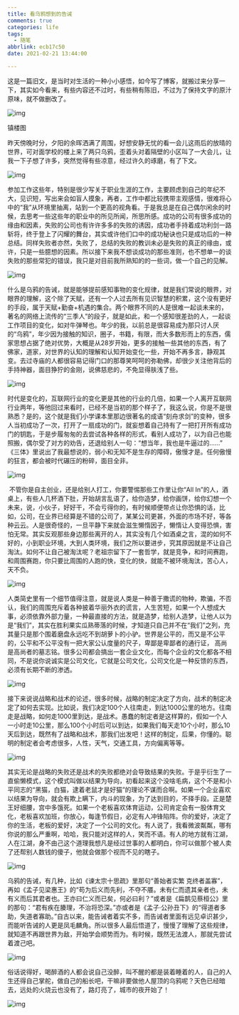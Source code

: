 ```yaml
---
title: 看乌鸦想到的告诫
comments: true
categories: life
tags:
  - 随笔
abbrlink: ecb17c50
date: 2021-02-21 13:44:00

---
```


这是一篇旧文，是当时对生活的一种小小感悟，如今写了博客，就搬过来分享一下，其实如今看来，有些内容还不过时，有些稍有陈旧，不过为了保持文字的原汁原味，就不做删改了。
<!--more-->

![img](看乌鸦想到的告诫/1240-20210222145903922.jpeg)

镇楼图

​    昨天傍晚时分，夕阳的余晖洒满了周围，好想安静无忧的看一会儿这雨后的放晴的世界，可对面学校的楼上来了两只乌鸦，歪着头对着隔壁的小区叫了一大会儿，让我一下子想了许多，突然觉得有些凉意，经过许久的琢磨，有了下文。



![img](看乌鸦想到的告诫/1240-20210222145903865.jpeg)

​    参加工作这些年，特别是很少写关于职业生涯的工作，主要顾虑到自己的年纪不大，见识短，写出来会如盲人摸象，再者，工作中都比较携带主观感情，很难将心中的“我”从环境里抽离，站到一个更高的视角看。于是我总是在自己偶尔闲余的时候，去思考一些这些年的职业中的所见所闻，所思所感。成功的公司有很多成功的缘由和因素，失败的公司也有许许多多的失败的诱因，成功者手持着成功利剑一路斩将，终于登上了闪耀的舞台，其实或许他们口中的成功秘诀也只是成功后的一种总结。同样失败者亦然，失败了，总结的失败的教训未必是失败的真正的缘由，或许，只是一些臆想的因素。所以接下来我不想谈成功的那些准则，也不想单一的谈失败的那些常犯的错误，我只是对目前我所熟知的的一些词，做一个自己的见解。



![img](看乌鸦想到的告诫/1240-20210222145903752.jpeg)

​    什么是乌鸦的告诫，就是能够提前感知事物的变化规律，就是我们常说的眼界，对眼界的理解，这个除了天赋，还有一个人过去所有见识智慧的积累，这个没有更好的手段，属于天赋+勤奋+机遇的集合。两个眼界不同的人是很难一起谈未来的，著名的网络上流传的“三季人”的段子，就是如此，和一个感知很差劲的人，一起谈工作项目的变化，如对牛弹琴也。年少的我，以前总是很容易成为那只讨人厌的“乌鸦”，年少因为接触的知识，圈子，书籍，有限，而大多数形而上的东西，儒家思想占据了绝对优势，大概是从28岁开始，更多的接触一些其他的东西，有了佛家，道家，对世界的认知的理解和认知开始变化一些，开始不再多言，静观其变。去过寺庙的人都很容易记得门口的那尊笑呵呵的弥勒佛，却很少关注他背后的手持神器，面目狰狞的金刚，说佛慈悲的，不免显得肤浅了些。



![img](看乌鸦想到的告诫/1240-20210222145903777.jpeg)

​    时代是变化的，互联网行业的变化更是其他的行业的几倍，如果一个人离开互联网行业两年，等他回过来看时，已经不是当初的那个样子了，我这么说，你是不是很熟悉？是的，这个就是我们小学课本里那边很著名的成语“刻舟求剑”的变种，很多人当初成功了一次，打开了一扇成功的门，就妄想着自己持有了一把打开所有成功门的钥匙，于是步履匆匆的去尝试各种各样的形式，看别人成功了，以为自己也能照搬，偶尔受了对方的劝告，还退给别人一句：“想当年，我也是牛逼过的......” 《三体》里说出了我最想说的，弱小和无知不是生存的障碍，傲慢才是。任何傲慢的狂言，都会被时代碾压的粉碎，面目全非。



![img](看乌鸦想到的告诫/1240-20210222145903864.jpeg)

​    不管你是自主创业，还是给别人打工，你要警惕那些工作里让你“All In”的人，酒桌上，有些人几杯酒下肚，开始胡言乱语了，给你造梦，给你画饼，给你幻想一个未来，说，小伙子，好好干，不会亏得你的，有时候顺便带点让你恐惧的话，比如，公司，在业界已经算是不错的公司了，某某公司更甚，外面的市场不好，等各种云云。人是很奇怪的，一旦平静下来就会滋生懒惰因子，懒惰让人变得恐惧，害怕无常。其实反观那些身边那些离开的人，其实没有几个如酒桌之言，混的如何不好的，小到职业环境，大到人类环境，我们之所以要进步，究其原因就是不让自己淘汰。如何不让自己被淘汰呢？老祖宗留下了一套哲学，就是竞争，和时间赛跑，和周围赛跑，你只要比周围的人跑的快，变化的快，就能不被环境淘汰，苦心人，天不负。



![img](看乌鸦想到的告诫/1240-20210222145903910.jpeg)

​    人类简史里有一个细节值得注意，就是说人类是一种善于撒谎的物种，欺骗，不否认，我们的周围充斥着各种披着华丽外衣的谎言，人生苦短，如果一个人想成大事，必须依靠外部力量，一种最直接的方法，就是造梦，给别人造梦，让他人以为是“我们”，其实在胜利果实瓜熟蒂落的时候，才知道只自己并不在“我们”之列，充其量只是那个围着磨盘永远吃不到胡萝卜的小驴。世界是公平的，而又是不公平的，公平和不公平没有一把大家公认度量的尺子，卑鄙是卑鄙者的通行证， 高尚是高尚者的墓志铭。很多公司都会搞出一套企业文化，而每个企业的文化都各不相同，不是说你说诚实是公司文化，它就是公司文化，公司文化是一种反馈的东西，必须有长期不断的渗透。



![img](看乌鸦想到的告诫/1240-20210222145903880.jpeg)

​    接下来说说战略和战术的论述，很多时候，战略的制定决定了方向，战术的制定决定了如何去实现。比如说，我们决定100个人往南走，到达1000公里的地方。往南走是战略，如何走1000里到达，是战术。愚蠢的制定者是这样算的，假如一个人一小时走10公里，那么100个小时后可以到达，如果我们每天走10个小时，那么10天后到达，既然有了战略和战术，那我们出发吧！这样的制定，后果，你懂的。聪明的制定者会考虑很多，人性，天气，交通工具，方向偏离等等。



![img](看乌鸦想到的告诫/1240-20210222145903919.jpeg)

​    其实无论是战略的失败还是战术的失败都绝对会导致结果的失败。于是乎衍生了一直偷懒模式，这个模式叫做以结果为导向，初看起来这个没啥毛病，这个不是和小平同志的“黑猫，白猫，逮着老鼠才是好猫”的理论不谋而合啊。如果一个企业喜欢以结果为导向，就会有欺上瞒下，内斗的现象，为了达到目的，不择手段。正是楚王好细腰，宫中多饿死。如果一个老板喜欢体育运动，公司肯定会有一股体育文化，老板喜欢加班，你放心，每逢节假日，必定有人冲锋陷阵。你的爱好，决定了你的生活，老板的爱好，决定了一个公司的文化。有人说了，我看微波粼粼，哪有你说的那么严重啊，哈哈，我只能对这样的人，笑而不语。有人的地方就有江湖，人在江湖，身不由己这个道理我想凡是经过世事的人都明白，你可以做那个被人卖了还帮别人数钱的傻子，他就会做那个视而不见的瞎子。



![img](看乌鸦想到的告诫/1240-20210222145904050.jpeg)

   乌鸦的告诫，有几种，比如《谏太宗十思疏》里那句“善始者实繁 克终者盖寡”，再如《孟子见梁惠王》的“苟为后义而先利，不夺不餍。未有仁而遗其亲者也，未有义而后其君者也。王亦曰仁义而已矣，何必曰利？”或者是《扁鹊见蔡桓公》里的那句：“君有疾在腠理，不治将恐深。”亦或者是《孟子·公孙丑下》的“得道者多助，失道者寡助。”自古以来，能告诫者着实不多，而告诫者里面有远见卓识甚少，而能听告诫的人更是凤毛麟角。所以很多人最后悟道了，慢慢了理解了这些规律，就知道不再跟世界为敌，开始学会顺势而为。有时候，既然无法渡人，那就先尝试着渡己吧。



![img](看乌鸦想到的告诫/1240-20210222145903999.jpeg)

​    俗话说得好，喝醉酒的人都会说自己没醉，叫不醒的都是装着睡着的人，自己的人生还得自己掌舵，做自己的船长吧，干嘛非要做他人屋顶的乌鸦呢？天色已经暗去，远处的火烧云也没有了，路灯亮了，城市的夜开始了！



![img](看乌鸦想到的告诫/1240.png)